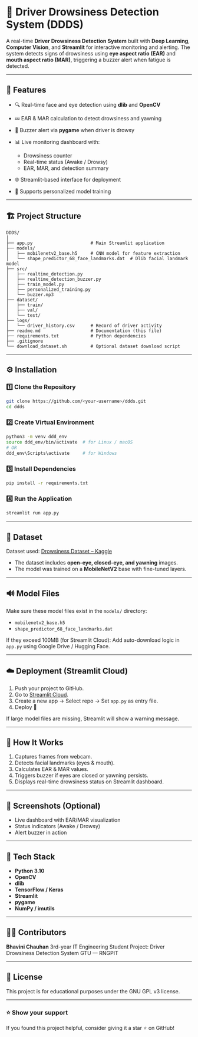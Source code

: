 # 🚗 Driver Drowsiness Detection System (DDDS)

A real-time **Driver Drowsiness Detection System** built with **Deep Learning**, **Computer Vision**, and **Streamlit** for interactive monitoring and alerting. The system detects signs of drowsiness using **eye aspect ratio (EAR)** and **mouth aspect ratio (MAR)**, triggering a buzzer alert when fatigue is detected.

---

## 🧠 Features

* 🔍 Real-time face and eye detection using **dlib** and **OpenCV**
* 💤 EAR & MAR calculation to detect drowsiness and yawning
* 🔔 Buzzer alert via **pygame** when driver is drowsy
* 📊 Live monitoring dashboard with:

  * Drowsiness counter
  * Real-time status (Awake / Drowsy)
  * EAR, MAR, and detection summary
* 🌐 Streamlit-based interface for deployment
* 🧩 Supports personalized model training

---

## 🏗️ Project Structure

```
DDDS/
│
├── app.py                      # Main Streamlit application
├── models/
│   ├── mobilenetv2_base.h5     # CNN model for feature extraction
│   └── shape_predictor_68_face_landmarks.dat  # Dlib facial landmark model
├── src/
│   ├── realtime_detection.py
│   ├── realtime_detection_buzzer.py
│   ├── train_model.py
│   ├── personalized_training.py
│   └── buzzer.mp3
├── dataset/
│   ├── train/
│   ├── val/
│   └── test/
├── logs/
│   └── driver_history.csv      # Record of driver activity
├── readme.md                   # Documentation (this file)
├── requirements.txt            # Python dependencies
├── .gitignore
└── download_dataset.sh         # Optional dataset download script
```

---

## ⚙️ Installation

### 1️⃣ Clone the Repository

```bash
git clone https://github.com/<your-username>/ddds.git
cd ddds
```

### 2️⃣ Create Virtual Environment

```bash
python3 -m venv ddd_env
source ddd_env/bin/activate  # for Linux / macOS
# OR
ddd_env\Scripts\activate     # for Windows
```

### 3️⃣ Install Dependencies

```bash
pip install -r requirements.txt
```

### 4️⃣ Run the Application

```bash
streamlit run app.py
```

---

## 🧩 Dataset

Dataset used: [Drowsiness Dataset – Kaggle](https://www.kaggle.com/datasets/hoangtung719/drowsiness-dataset)

* The dataset includes **open-eye, closed-eye, and yawning** images.
* The model was trained on a **MobileNetV2** base with fine-tuned layers.

---

## 🔊 Model Files

Make sure these model files exist in the `models/` directory:

* `mobilenetv2_base.h5`
* `shape_predictor_68_face_landmarks.dat`

If they exceed 100MB (for Streamlit Cloud):
Add auto-download logic in `app.py` using Google Drive / Hugging Face.

---

## ☁️ Deployment (Streamlit Cloud)

1. Push your project to GitHub.
2. Go to [Streamlit Cloud](https://share.streamlit.io).
3. Create a new app → Select repo → Set `app.py` as entry file.
4. Deploy 🚀

If large model files are missing, Streamlit will show a warning message.

---

## 🧠 How It Works

1. Captures frames from webcam.
2. Detects facial landmarks (eyes & mouth).
3. Calculates EAR & MAR values.
4. Triggers buzzer if eyes are closed or yawning persists.
5. Displays real-time drowsiness status on Streamlit dashboard.

---

## 📸 Screenshots (Optional)

* Live dashboard with EAR/MAR visualization
* Status indicators (Awake / Drowsy)
* Alert buzzer in action

---

## 🧰 Tech Stack

* **Python 3.10**
* **OpenCV**
* **dlib**
* **TensorFlow / Keras**
* **Streamlit**
* **pygame**
* **NumPy / imutils**

---

## 🧑‍💻 Contributors

**Bhavini Chauhan**
3rd-year IT Engineering Student
Project: Driver Drowsiness Detection System
GTU — RNGPIT

---

## 📄 License

This project is for educational purposes under the GNU GPL v3 license.

---

### ⭐ Show your support

If you found this project helpful, consider giving it a star ⭐ on GitHub!
